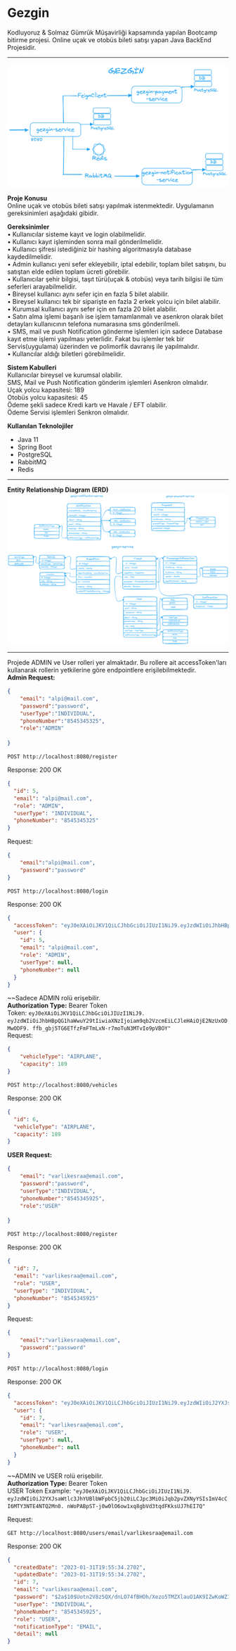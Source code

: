 # Gezgin
Kodluyoruz &amp; Solmaz Gümrük Müşavirliği kapsamında yapılan Bootcamp bitirme projesi. Online uçak ve otobüs bileti satışı yapan Java BackEnd Projesidir.

---
![](gezgin-diagram.png)  

**Proje Konusu**  
Online uçak ve otobüs bileti satışı yapılmak istenmektedir. Uygulamanın gereksinimleri
aşağıdaki gibidir.

**Gereksinimler**  
• Kullanıcılar sisteme kayıt ve login olabilmelidir.  
• Kullanıcı kayıt işleminden sonra mail gönderilmelidir.  
• Kullanıcı şifresi istediğiniz bir hashing algoritmasıyla database kaydedilmelidir.  
• Admin kullanıcı yeni sefer ekleyebilir, iptal edebilir, toplam bilet satışını, bu satıştan
elde edilen toplam ücreti görebilir.  
• Kullanıcılar şehir bilgisi, taşıt türü(uçak & otobüs) veya tarih bilgisi ile tüm seferleri
arayabilmelidir.  
• Bireysel kullanıcı aynı sefer için en fazla 5 bilet alabilir.  
• Bireysel kullanıcı tek bir siparişte en fazla 2 erkek yolcu için bilet alabilir.  
• Kurumsal kullanıcı aynı sefer için en fazla 20 bilet alabilir.  
• Satın alma işlemi başarılı ise işlem tamamlanmalı ve asenkron olarak bilet detayları
kullanıcının telefona numarasına sms gönderilmeli.  
• SMS, mail ve push Notification gönderme işlemleri için sadece Database kayıt etme
işlemi yapılması yeterlidir. Fakat bu işlemler tek bir Servis(uygulama) üzerinden ve
polimorfik davranış ile yapılmalıdır.  
• Kullancılar aldığı biletleri görebilmelidir.


**Sistem Kabulleri**  
Kullanıcılar bireysel ve kurumsal olabilir.  
SMS, Mail ve Push Notification gönderim işlemleri Asenkron olmalıdır.  
Uçak yolcu kapasitesi: 189  
Otobüs yolcu kapasitesi: 45  
Ödeme şekli sadece Kredi kartı ve Havale / EFT olabilir.  
Ödeme Servisi işlemleri Senkron olmalıdır.

**Kullanılan Teknolojiler**
- Java 11
- Spring Boot
- PostgreSQL
- RabbitMQ
- Redis

---
**Entity Relationship Diagram (ERD)**
![](gezginERD.png)

---
Projede ADMIN ve User rolleri yer almaktadır. Bu rollere ait accessToken'ları kullanarak rollerin yetkilerine
göre endpointlere erişilebilmektedir.  
**Admin Request:**
``` json
{
    "email": "alpi@mail.com",
    "password":"password",
    "userType":"INDIVIDUAL",
    "phoneNumber":"8545345325",
    "role":"ADMIN"

}
```
```http
POST http://localhost:8080/register
```
Response: 200 OK
```json
{
  "id": 5,
  "email": "alpi@mail.com",
  "role": "ADMIN",
  "userType": "INDIVIDUAL",
  "phoneNumber": "8545345325"
}
```
Request:
``` json
{
    "email":"alpi@mail.com",
    "password":"password"
}
```
```http
POST http://localhost:8080/login
```
Response: 200 OK
```json
{
  "accessToken": "eyJ0eXAiOiJKV1QiLCJhbGciOiJIUzI1NiJ9.eyJzdWIiOiJhbHBpQG1haWwuY29tIiwiaXNzIjoiam9qb2VzcmEiLCJleHAiOjE2NzUxODMwODF9.ffb_gbj5TG6ETfzFmFTmLxN-r7moTuN3MTvIo9pVBOY",
  "user": {
    "id": 5,
    "email": "alpi@mail.com",
    "role": "ADMIN",
    "userType": null,
    "phoneNumber": null
  }
}
```
~~Sadece ADMIN rolü erişebilir.  
**Authorization Type:**  Bearer Token  
Token: ``eyJ0eXAiOiJKV1QiLCJhbGciOiJIUzI1NiJ9.
eyJzdWIiOiJhbHBpQG1haWwuY29tIiwiaXNzIjoiam9qb2VzcmEiLCJleHAiOjE2NzUxODMwODF9.
ffb_gbj5TG6ETfzFmFTmLxN-r7moTuN3MTvIo9pVBOY"``  
Request:
``` json
{
    "vehicleType": "AIRPLANE",
    "capacity": 189
}
```
```http
POST http://localhost:8080/vehicles
```
Response: 200 OK
```json
{
  "id": 6,
  "vehicleType": "AIRPLANE",
  "capacity": 189
}
```
**USER Request:**
``` json
{ 
    "email": "varlikesraa@email.com",
    "password":"password",
    "userType":"INDIVIDUAL",
    "phoneNumber":"8545345925",
    "role":"USER"

}
```
```http
POST http://localhost:8080/register
```
Response: 200 OK
```json
{
  "id": 7,
  "email": "varlikesraa@email.com",
  "role": "USER",
  "userType": "INDIVIDUAL",
  "phoneNumber": "8545345925"
}
```
Request:
``` json
{
    "email":"varlikesraa@email.com",
    "password":"password"
}
```
```http
POST http://localhost:8080/login
```
Response: 200 OK
```json
{
  "accessToken": "eyJ0eXAiOiJKV1QiLCJhbGciOiJIUzI1NiJ9.eyJzdWIiOiJ2YXJsaWtlc3JhYUBlbWFpbC5jb20iLCJpc3MiOiJqb2pvZXNyYSIsImV4cCI6MTY3NTE4NTQ2Mn0.nWoPABpST-j0w0lO6ow1xq8gbVd3tqdFKksUJ7hEI7Q",
  "user": {
    "id": 7,
    "email": "varlikesraa@email.com",
    "role": "USER",
    "userType": null,
    "phoneNumber": null
  }
}
```
~~ADMIN ve USER rolü erişebilir.  
**Authorization Type:** Bearer Token  
USER Token Example: ```"eyJ0eXAiOiJKV1QiLCJhbGciOiJIUzI1NiJ9.
eyJzdWIiOiJ2YXJsaWtlc3JhYUBlbWFpbC5jb20iLCJpc3MiOiJqb2pvZXNyYSIsImV4cCI6MTY3NTE4NTQ2Mn0.
nWoPABpST-j0w0lO6ow1xq8gbVd3tqdFKksUJ7hEI7Q"```

Request:
```http
GET http://localhost:8080/users/email/varlikesraa@email.com
```
Response: 200 OK
```json
{
  "createdDate": "2023-01-31T19:55:34.2702",
  "updatedDate": "2023-01-31T19:55:34.2702",
  "id": 7,
  "email": "varlikesraa@email.com",
  "password": "$2a$10$Uotn2V8z5QX/dnLO74fBHOh/Xezo5TMZXlauO1AK9IZwKoWZ1B8Vy",
  "userType": "INDIVIDUAL",
  "phoneNumber": "8545345925",
  "role": "USER",
  "notificationType": "EMAIL",
  "detail": null
}
```



